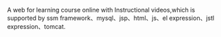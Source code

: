 A web for learning course online with Instructional videos,which is supported by ssm framework、mysql、jsp、html、js、el expression、jstl expression、tomcat.
